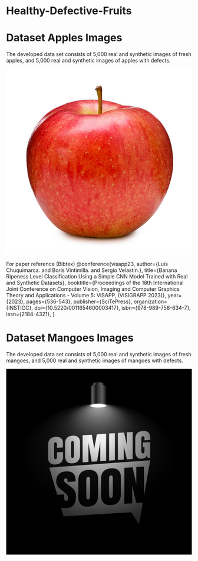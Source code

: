 # Healthy-Defective-Fruits

# Dataset Apples Images
The developed data set consists of 5,000 real and synthetic images of fresh apples, and 5,000 real and synthetic images of apples with defects.

![Image text](apple.jpg)

For paper reference (Bibtex)
@conference{visapp23,
author={Luis Chuquimarca. and Boris Vintimilla. and Sergio Velastin.},
title={Banana Ripeness Level Classification Using a Simple CNN Model Trained with Real and Synthetic Datasets},
booktitle={Proceedings of the 18th International Joint Conference on Computer Vision, Imaging and Computer Graphics Theory and Applications - Volume 5: VISAPP, (VISIGRAPP 2023)},
year={2023},
pages={536-543},
publisher={SciTePress},
organization={INSTICC},
doi={10.5220/0011654600003417},
isbn={978-989-758-634-7},
issn={2184-4321},
}


# Dataset Mangoes Images
The developed data set consists of 5,000 real and synthetic images of fresh mangoes, and 5,000 real and synthetic images of mangoes with defects.

![Image text](https://github.com/luischuquim/BananaRipeness/blob/main/27277.jpg)
